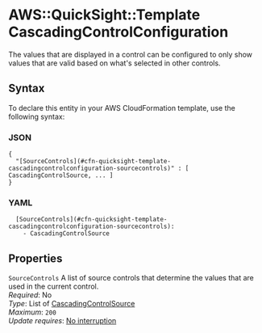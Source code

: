 # AWS::QuickSight::Template CascadingControlConfiguration<a name="aws-properties-quicksight-template-cascadingcontrolconfiguration"></a>

The values that are displayed in a control can be configured to only show values that are valid based on what's selected in other controls\.

## Syntax<a name="aws-properties-quicksight-template-cascadingcontrolconfiguration-syntax"></a>

To declare this entity in your AWS CloudFormation template, use the following syntax:

### JSON<a name="aws-properties-quicksight-template-cascadingcontrolconfiguration-syntax.json"></a>

```
{
  "[SourceControls](#cfn-quicksight-template-cascadingcontrolconfiguration-sourcecontrols)" : [ CascadingControlSource, ... ]
}
```

### YAML<a name="aws-properties-quicksight-template-cascadingcontrolconfiguration-syntax.yaml"></a>

```
  [SourceControls](#cfn-quicksight-template-cascadingcontrolconfiguration-sourcecontrols):
    - CascadingControlSource
```

## Properties<a name="aws-properties-quicksight-template-cascadingcontrolconfiguration-properties"></a>

`SourceControls` <a name="cfn-quicksight-template-cascadingcontrolconfiguration-sourcecontrols"></a>
A list of source controls that determine the values that are used in the current control\.  
_Required_: No  
_Type_: List of [CascadingControlSource](aws-properties-quicksight-template-cascadingcontrolsource.md)  
_Maximum_: `200`  
_Update requires_: [No interruption](https://docs.aws.amazon.com/AWSCloudFormation/latest/UserGuide/using-cfn-updating-stacks-update-behaviors.html#update-no-interrupt)
